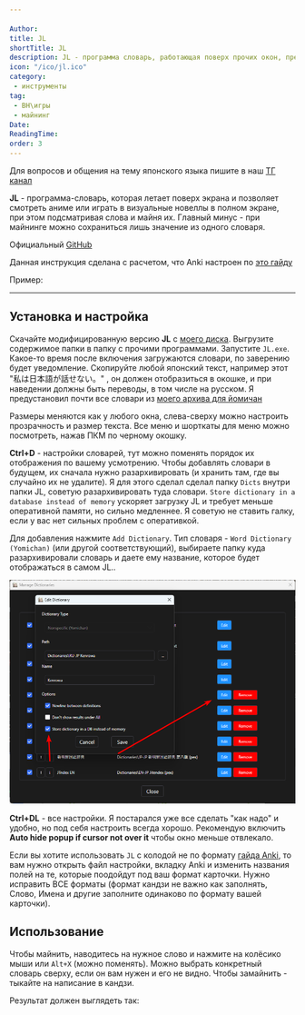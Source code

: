 ```yaml
---

Author:
title: JL
shortTitle: JL
description: JL - программа словарь, работающая поверх прочих окон, предназначенная для использования во время игры в ВН.
icon: "/ico/jl.ico"
category: 
 - инструменты
tag:
 - ВН\игры
 - майнинг
Date: 
ReadingTime: 
order: 3
---
```



Для вопросов и общения на тему японского языка пишите в наш [ТГ канал](https://t.me/kotowari)

**JL** - программа-словарь, которая летает поверх экрана и позволяет смотреть аниме или играть в визуальные новеллы в полном экране, при этом подсматривая слова и майня их. Главный минус - при майнинге можно сохраниться лишь значение из одного словаря.

Официальный [GitHub](https://github.com/rampaa/JL/blob/master/README.md)

Данная инструкция сделана с расчетом, что Anki настроен по [это гайду](/software/anki.md)

Пример:

<VidStack src="/imgvid/mpvjl.mp4"/>

-----





## Установка и настройка

Скачайте модифицированную версию **JL** с [моего диска](https://drive.google.com/file/d/14mMAFWvS2N1Bz6Obfn-aCBEdRKS9Z6fY/view?usp=drive_link). Выгрузите содержимое папки в папку с прочими программами. Запустите `JL.exe`. Какое-то время после включения загружаются словари, по заверению будет уведомление. Скопируйте любой японский текст, например этот "私は日本語が話せない。" , он должен отобразиться в окошке, и при наведении должны быть переводы, в том числе на русском. Я предустановил почти все словари из [моего архива для йомичан](https://drive.google.com/file/d/1rXYRB4ptnCLVt5F_fpERRk4b5T2BDTUS/view?usp=drive_link)  

Размеры меняются как у любого окна, слева-сверху можно настроить прозрачность и размер текста. Все меню и шорткаты для меню можно посмотреть, нажав ПКМ по черному окошку. 

**Ctrl+D** - настройки словарей, тут можно поменять порядок их отображения по вашему усмотрению.
Чтобы добавлять словари в будущем, их сначала нужно разархивировать (и хранить там, где вы случайно их не удалите). Я для этого сделал сделал папку `Dicts` внутри папки JL, советую разархивировать туда словари. `Store dictionary in a database instead of memory` ускоряет загрузку JL и требует меньше оперативной памяти, но сильно медленнее. Я советую не ставить галку, если у вас нет сильных проблем с оперативкой.

Для добавления нажмите `Add Dictionary`. Тип словаря - `Word Dictionary (Yomichan)` (или другой соответствующий), выбираете папку куда разархивировали словарь и даете ему название, которое будет отображаться в самом JL..

![](/imgvid/jldict.png)

**Ctrl+DL** - все настройки. Я постарался уже все сделать "как надо" и удобно, но под себя настроить всегда хорошо. Рекомендую включить **Auto hide popup if cursor not over it** чтобы окно меньше отвлекало.

Если вы хотите использовать `JL` с колодой не по формату [гайда Anki](anki.md), то вам нужно открыть файл настройки, вкладку Anki и изменить названия полей на те, которые поодойдут под ваш формат карточки. Нужно исправить ВСЕ форматы (формат кандзи не важно как заполнять, Слово, Имена и другие заполните одинаково по формату вашей карточки).


## Использование

Чтобы майнить, наводитесь на нужное слово и нажмите на колёсико мыши или `Alt+X` (можно поменять).
Можно выбрать конкретный словарь сверху, если он вам нужен и его не видно. Чтобы замайнить - тыкайте на написание в кандзи.

Результат должен выглядеть так:

<VidStack src="/imgvid/JLdemo.mp4"/>




